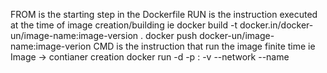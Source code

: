 FROM is the starting step in the Dockerfile
RUN is the instruction executed at the time of image creation/building ie 
docker build -t docker.in/docker-un/image-name:image-version .
docker push docker-un/image-name:image-verion
CMD is the instruction that run the image finite time ie Image -> contianer creation
docker run -d -p <host-port>:<container-port> -v <volume> --network <network-name> <image-name> --name <container-name>